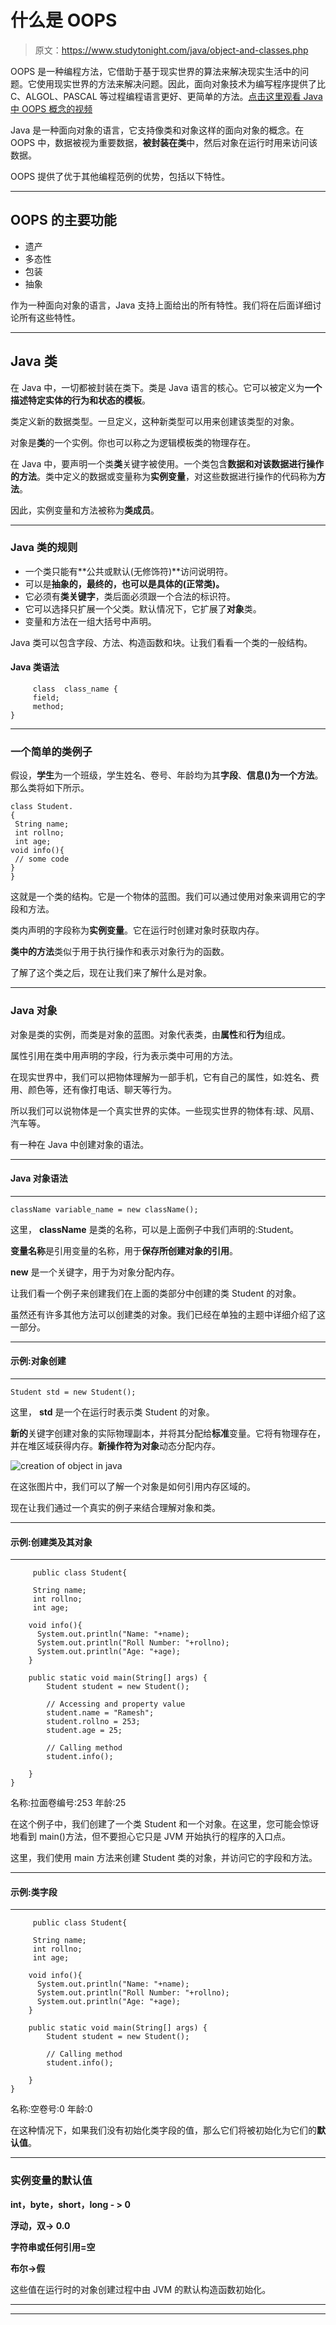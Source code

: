 # 什么是 OOPS

> 原文：<https://www.studytonight.com/java/object-and-classes.php>

OOPS 是一种编程方法，它借助于基于现实世界的算法来解决现实生活中的问题。它使用现实世界的方法来解决问题。因此，面向对象技术为编写程序提供了比 C、ALGOL、PASCAL 等过程编程语言更好、更简单的方法。[点击这里观看 Java 中 OOPS 概念的视频](https://www.youtube.com/watch?v=xoL6WvCARJY)

Java 是一种面向对象的语言，它支持像类和对象这样的面向对象的概念。在 OOPS 中，数据被视为重要数据，**被封装在类**中，然后对象在运行时用来访问该数据。

OOPS 提供了优于其他编程范例的优势，包括以下特性。

* * *

## OOPS 的主要功能

*   遗产
*   多态性
*   包装
*   抽象

作为一种面向对象的语言，Java 支持上面给出的所有特性。我们将在后面详细讨论所有这些特性。

* * *

## Java 类

在 Java 中，一切都被封装在类下。类是 Java 语言的核心。它可以被定义为**一个描述特定实体的行为和状态的模板**。

类定义新的数据类型。一旦定义，这种新类型可以用来创建该类型的对象。

对象是**类**的一个实例。你也可以称之为逻辑模板类的物理存在。

在 Java 中，要声明一个类**类**关键字被使用。一个类包含**数据和对该数据进行操作的方法**。类中定义的数据或变量称为**实例变量**，对这些数据进行操作的代码称为**方法**。

因此，实例变量和方法被称为**类成员**。

* * *

### Java 类的规则

*   一个类只能有**公共或默认(无修饰符)**访问说明符。
*   可以是**抽象的，最终的，也可以是具体的(正常类)。**
*   它必须有**类关键字**，类后面必须跟一个合法的标识符。
*   它可以选择只扩展一个父类。默认情况下，它扩展了**对象**类。
*   变量和方法在一组大括号中声明。

Java 类可以包含字段、方法、构造函数和块。让我们看看一个类的一般结构。

#### Java 类语法

```
	 class  class_name {
     field;
     method;
} 

```

* * *

### 一个简单的类例子

假设，**学生**为一个班级，学生姓名、卷号、年龄均为其**字段**、**信息()**为一个**方法**。那么类将如下所示。

```
class Student.
{
 String name;
 int rollno;
 int age;
void info(){
 // some code
}
} 
```

这就是一个类的结构。它是一个物体的蓝图。我们可以通过使用对象来调用它的字段和方法。

类内声明的字段称为**实例变量**。它在运行时创建对象时获取内存。

**类中的方法**类似于用于执行操作和表示对象行为的函数。

了解了这个类之后，现在让我们来了解什么是对象。

* * *

### Java 对象

对象是类的实例，而类是对象的蓝图。对象代表类，由**属性**和**行为**组成。

属性引用在类中用声明的字段，行为表示类中可用的方法。

在现实世界中，我们可以把物体理解为一部手机，它有自己的属性，如:姓名、费用、颜色等，还有像打电话、聊天等行为。

所以我们可以说物体是一个真实世界的实体。一些现实世界的物体有:球、风扇、汽车等。

有一种在 Java 中创建对象的语法。

* * *

#### **Java 对象语法**

* * *

```
className variable_name = new className();
```

这里， **className** 是类的名称，可以是上面例子中我们声明的:Student。

**变量名称**是引用变量的名称，用于**保存所创建对象的引用**。

**new** 是一个关键字，用于为对象分配内存。

让我们看一个例子来创建我们在上面的类部分中创建的类 Student 的对象。

虽然还有许多其他方法可以创建类的对象。我们已经在单独的主题中详细介绍了这一部分。

* * *

#### **示例:对象创建**

* * *

```
Student std = new Student();
```

这里， **std** 是一个在运行时表示类 Student 的对象。

**新的**关键字创建对象的实际物理副本，并将其分配给**标准**变量。它将有物理存在，并在堆区域获得内存。**新操作符为对象**动态分配内存。

![creation of object in java](../Images/3bc7ec4728c67bbf0f9c79ce39b515b9.png)

在这张图片中，我们可以了解一个对象是如何引用内存区域的。

现在让我们通过一个真实的例子来结合理解对象和类。

* * *

#### **示例:创建类及其对象**

* * *

```
	 public class Student{      

	 String name;
	 int rollno;
	 int age;

	void info(){
	  System.out.println("Name: "+name);
	  System.out.println("Roll Number: "+rollno);
	  System.out.println("Age: "+age);
	}  

	public static void main(String[] args) {
		Student student = new Student();

		// Accessing and property value
		student.name = "Ramesh";
		student.rollno = 253;
		student.age = 25;

		// Calling method
		student.info();

	}
} 

```

名称:拉面卷编号:253 年龄:25

在这个例子中，我们创建了一个类 Student 和一个对象。在这里，您可能会惊讶地看到 main()方法，但不要担心它只是 JVM 开始执行的程序的入口点。

这里，我们使用 main 方法来创建 Student 类的对象，并访问它的字段和方法。

* * *

#### **示例:类字段**

* * *

```
	 public class Student{      

	 String name;
	 int rollno;
	 int age;

	void info(){
	  System.out.println("Name: "+name);
	  System.out.println("Roll Number: "+rollno);
	  System.out.println("Age: "+age);
	}  

	public static void main(String[] args) {
		Student student = new Student();

		// Calling method
		student.info();

	}
} 

```

名称:空卷号:0 年龄:0

在这种情况下，如果我们没有初始化类字段的值，那么它们将被初始化为它们的**默认值**。

* * *

### 实例变量的默认值

**int，byte，short，long - > 0**

**浮动，双→ 0.0**

**字符串或任何引用=空**

**布尔→假**

这些值在运行时的对象创建过程中由 JVM 的默认构造函数初始化。

* * *

* * *